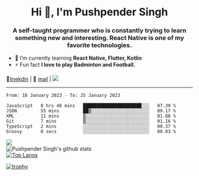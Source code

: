 <h1 align="center">Hi 👋, I'm Pushpender Singh</h1>
<h3 align="center">A self-taught programmer who is constantly trying to learn something new and interesting. React Native is one of my favorite technologies.</h3>

- 🌱 I’m currently learning **React Native, Flutter, Kotlin**
- ⚡ Fun fact **I love to play Badminton and Football.**

👔[linekdin](https://www.linkedin.com/in/pushpender-singh-240061202/) | 📧 [mail](mailto:pushpendersingh@p2devs.com) | ![](https://komarev.com/ghpvc/?username=pushpender-singh-ap&color=blue)


---

<!--START_SECTION:waka-->

```text
From: 18 January 2023 - To: 25 January 2023

JavaScript   8 hrs 46 mins   ██████████████████████░░░   87.39 %
JSON         55 mins         ██▒░░░░░░░░░░░░░░░░░░░░░░   09.17 %
XML          11 mins         ▒░░░░░░░░░░░░░░░░░░░░░░░░   01.88 %
Git          7 mins          ▒░░░░░░░░░░░░░░░░░░░░░░░░   01.16 %
TypeScript   2 mins          ░░░░░░░░░░░░░░░░░░░░░░░░░   00.37 %
Groovy       0 secs          ░░░░░░░░░░░░░░░░░░░░░░░░░   00.03 %
```

<!--END_SECTION:waka-->

<img align="left" src="https://github-readme-streak-stats.herokuapp.com/?user=pushpender-singh-ap&theme=dark" /></br>
![Pushpender Singh's github stats](https://github-readme-stats.vercel.app/api?username=pushpender-singh-ap&show_icons=true&theme=radical&count_private=true)</br>
[![Top Langs](https://github-readme-stats.vercel.app/api/top-langs/?username=pushpender-singh-ap&theme=radical)](https://github.com/pushpender-singh-ap/github-readme-stats)

[![trophy](https://github-profile-trophy.vercel.app/?username=pushpender-singh-ap&theme=radical)](https://github.com/pushpender-singh-ap/pushpender-singh-ap)
